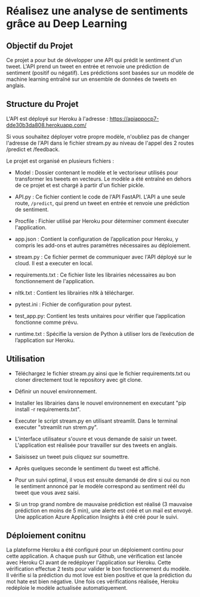 # Réalisez une analyse de sentiments grâce au Deep Learning

## Objectif du Projet

Ce projet a pour but de développer une API qui prédit le sentiment d'un tweet. L'API prend un tweet en entrée et renvoie une prédiction de sentiment (positif ou négatif). Les prédictions sont basées sur un modèle de machine learning entraîné sur un ensemble de données de tweets en anglais.

## Structure du Projet

L'API est déployé sur Heroku à l'adresse : https://apiappocp7-dde30b3da808.herokuapp.com/

Si vous souhaitez déployer votre propre modèle, n'oubliez pas de changer l'adresse de l'API dans le fichier stream.py au niveau de l'appel des 2 routes /predict et /feedback.

Le projet est organisé en plusieurs fichiers :

- Model : Dossier contenant le modèle et le vectoriseur utilisés pour transformer les tweets en vecteurs. Le modèle a été entraîné en dehors de ce projet et est chargé à partir d'un fichier pickle. 

- API.py : Ce fichier contient le code de l'API FastAPI. L'API a une seule route, `/predict`, qui prend un tweet en entrée et renvoie une prédiction de sentiment. 

- Procfile : Fichier utilisé par Heroku pour déterminer comment éxecuter l'application.

- app.json : Contient la configuration de l’application pour Heroku, y compris les add-ons et autres paramètres nécessaires au déploiement.

- stream.py : Ce fichier permet de communiquer avec l'API déployé sur le cloud. Il est a executer en local.

- requirements.txt : Ce fichier liste les librairies nécessaires au bon fonctionnement de l'application.

- nltk.txt : Contient les librairies nltk à télécharger.

- pytest.ini : Fichier de configuration pour pytest.

- test_app.py: Contient les tests unitaires pour vérifier que l’application fonctionne comme prévu.

- runtime.txt : Spécifie la version de Python à utiliser lors de l’exécution de l’application sur Heroku.



## Utilisation

- Téléchargez le fichier stream.py ainsi que le fichier requirements.txt ou cloner directement tout le repository avec git clone.

- Définir un nouvel environnement.

- Installer les librairies dans le nouvel environnement en executant "pip install -r requirements.txt".

- Executer le script stream.py en utilisant streamlit. Dans le terminal executer "streamlit run strem.py".

- L'interface utilisateur s'ouvre et vous demande de saisir un tweet. L'application est réalisée pour travailler sur des tweets en anglais.

- Saisissez un tweet puis cliquez sur soumettre.

- Après quelques seconde le sentiment du tweet est affiché.

- Pour un suivi optimal, il vous est ensuite demandé de dire si oui ou non le sentiment annoncé par le modèle correspond au sentiment réél du tweet que vous avez saisi.

- Si un trop grand nombre de mauvaise prédiction est réalisé (3 mauvaise prédiction en moins de 5 min), une alerte est créé et un mail est envoyé. Une application Azure Application Insights à été créé pour le suivi.


## Déploiement conitnu

La plateforme Heroku a été configuré pour un déploiement continu pour cette application. A chaque push sur Github, une vérification est lancée avec Heroku CI avant de redéployer l'application sur Heroku.
Cette vérification effectue 2 tests pour valider le bon fonctionnement du modèle. Il vérifie si la prédiction du mot love est bien positive et que la prédiction du mot hate est bien négative.
Une fois ces vérifications réalisée, Heroku redéploie le modèle actualisée automatiquement.


